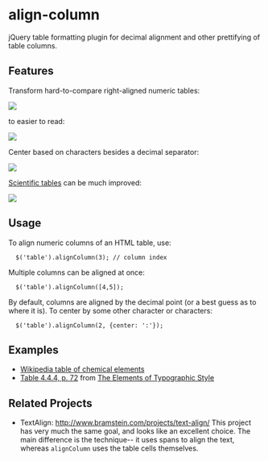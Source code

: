 align-column
============

jQuery table formatting plugin for decimal alignment and other prettifying of table columns.

## Features

Transform hard-to-compare right-aligned numeric tables:

<img src="https://raw.github.com/ndp/align-column/master/examples/decimals-right.png">

to easier to read:

<img src="https://raw.github.com/ndp/align-column/master/examples/decimals-after.png">

Center based on characters besides a decimal separator:

<img src="https://raw.github.com/ndp/align-column/master/examples/other-characters-after.png">
<!--img src="https://raw.github.com/ndp/align-column/master/examples/other-characters-before.png"-->

<a href="http://ndpsoftware.com/align-column/examples/chemical_elements.html">Scientific tables</a> can be much improved:

<img src="https://raw.github.com/ndp/align-column/master/examples/chemicals.png">

## Usage

To align numeric columns of an HTML table, use:
```
  $('table').alignColumn(3); // column index
```

Multiple columns can be aligned at once:
```
  $('table').alignColumn([4,5]);
```

By default, columns are aligned by the decimal point (or a best guess as to where it is). To
center by some other character or characters:
```
  $('table').alignColumn(2, {center: ':'});
```

## Examples

* <a href="http://ndpsoftware.com/align-column/examples/chemical_elements.html">Wikipedia table of chemical elements</a>
* <a href="http://ndpsoftware.com/align-column/examples/typographic_style.html">Table 4.4.4, p. 72</a> from <a href="http://www.amazon.com/gp/product/0881792063/ref=as_li_qf_sp_asin_tl?p ie=UTF8&camp=1789&creative=9325&creativeASIN=0881792063&linkCode=as2&tag=ndso-20">The Elements of Typographic Style</a><img src="http://www.assoc-amazon.com/e/ir?t=ndso-20&l=as2&o=1&a=0881792063" width="1" height="1" border="0" alt="" style="border:none !important; margin:0px !important;" /> 

## Related Projects

* TextAlign: http://www.bramstein.com/projects/text-align/  This project has very much
the same goal, and looks like an excellent choice. The main difference is the technique--
it uses spans to align the text, whereas `alignColumn` uses the table cells themselves.
